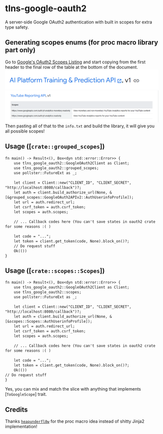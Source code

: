 # tlns-google-oauth2

A server-side Google OAuth2 authentication with built in scopes for extra type safety.

## Generating scopes enums (for proc macro library part only)

Go to [Google's OAuth2 Scopes Listing](https://developers.google.com/identity/protocols/oauth2/scopes) and start copying from the first header to the final row of the table at the bottom of the document.
![A picture showing the first blue header](./lmao.png)
![A picture showing the last row of the table](./help.png)
Then pasting all of that to the `info.txt` and build the library, it will give you all possible scopes!

## Usage ([`crate::grouped_scopes`])

```rust,should_panic
fn main() -> Result<(), Box<dyn std::error::Error>> {
    use tlns_google_oauth2::GoogleOAuth2Client as Client;
    use tlns_google_oauth2::grouped_scopes;
    use pollster::FutureExt as _;

    let client = Client::new("CLIENT_ID", "CLIENT_SECRET", "http://localhost:8080/callback")?;
    let auth = client.build_authorize_url(None, &[&grouped_scopes::GoogleOAuth2APIv2::AuthUserinfoProfile]);
    let url = auth.redirect_url;
    let csrf_token = auth.csrf_token;
    let scopes = auth.scopes;

    // ... Callback codes here (You can't save states in oauth2 crate for some reasons :( )

    let code = "...";
    let token = client.get_token(code, None).block_on()?;
    // Do request stuff
    Ok(())
}
```

## Usage ([`crate::scopes::Scopes`])

```rust,should_panic
fn main() -> Result<(), Box<dyn std::error::Error>> {
    use tlns_google_oauth2::GoogleOAuth2Client as Client;
    use tlns_google_oauth2::scopes;
    use pollster::FutureExt as _;

    let client = Client::new("CLIENT_ID", "CLIENT_SECRET", "http://localhost:8080/callback")?;
    let auth = client.build_authorize_url(None, &[&scopes::Scopes::AuthUserinfoProfile]);
    let url = auth.redirect_url;
    let csrf_token = auth.csrf_token;
    let scopes = auth.scopes;

    // ... Callback codes here (You can't save states in oauth2 crate for some reasons :( )

    let code = "...";
    let token = client.get_token(code, None).block_on()?;
    Ok(())
// Do request stuff
}
```

Yes, you can mix and match the slice with anything that implements [`ToGoogleScope`] trait.

## Credits

Thanks [`heapunderfl0w`](https://github.com/heapunderfl0w) for the proc macro idea instead of shitty Jinja2 implementation!

